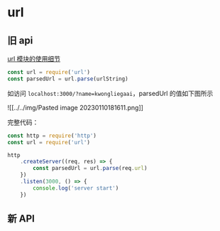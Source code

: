 # url


## 旧 api

[url 模块的使用细节](https://zhuanlan.zhihu.com/p/135842287)

```js
const url = require('url')
const parsedUrl = url.parse(urlString)
```

如访问 `localhost:3000/?name=kwongliegaai`，parsedUrl 的值如下图所示

![[../../img/Pasted image 20230110181611.png]]

完整代码：

```js
const http = require('http')
const url = require('url')

http
	.createServer((req, res) => {
		const parsedUrl = url.parse(req.url)
	})
	.listen(3000, () => {
		console.log('server start')
	})
```

## 新 API

